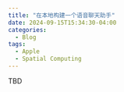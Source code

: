 ```yaml
---
title: "在本地构建一个语音聊天助手"
date: 2024-09-15T15:34:30-04:00
categories:
  - Blog
tags:
  - Apple
  - Spatial Computing
---
```

TBD
